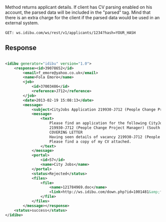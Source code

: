 <p>Method returns applicant details. If client has CV parsing enabled on his account, the parsed data will be included in the &quot;parsed&quot; tag. Mind that there is an extra charge for the client if the parsed data would be used in an external system.<br />
	<br />
	<code>GET: ws.idibu.com/ws/rest/v1/applicants/1234?hash=YOUR_HASH</code>
</p>
<h2>Response</h2>

```xml

<idibu generator="idibu" version="1.0">
    <response><id>39078652</id>
        <email>f_emore@yahoo.co.uk</email>
        <name>Fola Emore</name>
        <job>
            <id>37003486</id>
            <reference>J712</reference>
        </job>
        <date>2013-02-19 15:08:13</date>
        <message>
            <subject>CityJobs Application 219930-J712 (People Change Project Manager) (South West London)</subject>
            <message>
                <text>
                    Please find an application for the following CityJobs vacancy :-
                    219930-J712 (People Change Project Manager) (South West London)
                    COVERING LETTER
                    Having seen details of vacancy 219930-J712 (People Change Project Manager) advertised by CityJobs, I would like to apply for the position.
                    Please find a copy of my CV attached.
                </text>
            </message>
            <portal>
                <id>57</id>
                <name>City Jobs</name>
            </portal>
            <status>Rejected</status>
            <files>
                <file>
                    <name>121784969.doc</name>
                    <link>http://ws.idibu.com/down.php?id=1001481&amp;file=28B63807593EABD603343432A1C6922D.doc</link>
                </file>
            </files>
        </message></response>
    <status>success</status>
</idibu>

```
